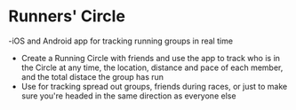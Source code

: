 # Runners' Circle
-iOS and Android app for tracking running groups in real time
- Create a Running Circle with friends and use the app to track who is in the Circle at any time, the location, distance and pace of each member, and the total distace the group has run
- Use for tracking spread out groups, friends during races, or just to make sure you're headed in the same direction as everyone else

